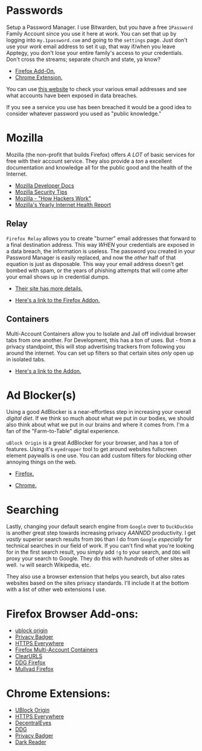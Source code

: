 # Passwords

Setup a Password Manager. I use Bitwarden, but you have a free `1Password` Family Account since you use it here at work. You can set that up by logging into `my.1password.com` and going to the `settings` page. Just don't use your _work_ email address to set it up, that way if/when you leave Apptegy, you don't lose your entire family's access to your credentials. Don't cross the streams; separate church and state, ya know?

-   [Firefox Add-On.](https://addons.mozilla.org/en-US/firefox/addon/bitwarden-password-manager/)
-   [Chrome Extension.](https://chrome.google.com/webstore/detail/bitwarden-free-password-m/nngceckbapebfimnlniiiahkandclblb)

You can use [this website](https://haveibeenpwned.com/) to check your various email addresses and see what accounts have been exposed in data breaches.

If you see a service you use has been breached it would be a good idea to consider whatever password you used as "public knowledge."

# Mozilla

Mozilla (the non-profit that builds Firefox) offers _A LOT_ of basic services for free with their account service. They also provide a _ton_ a excellent documentation and knowledge all for the public good and the health of the Internet.

-   [Mozilla Developer Docs](https://developer.mozilla.org/en-US/docs/Learn)
-   [Mozilla Security Tips](https://monitor.firefox.com/security-tips)
-   [Mozilla - "How Hackers Work"](https://monitor.firefox.com/security-tips#how-hackers-work)
-   [Mozilla's Yearly Internet Health Report](https://internethealthreport.org)

## Relay

`Firefox Relay` allows you to create "burner" email addresses that forward to a final destination address. This way _WHEN_ your credentials are exposed in a data breach, the information is useless. The password you created in your Password Manager is easily replaced, and now the _other_ half of that equation is just as disposable. This way your email address doesn't get bombed with spam, or the years of phishing attempts that will come after your email shows up in credential dumps.

-   [Their site has more details.](https://relay.firefox.com/)

-   [Here's a link to the Firefox Addon.](https://addons.mozilla.org/en-US/firefox/addon/private-relay/)

## Containers

Multi-Account Containers allow you to Isolate and Jail off individual browser tabs from one another. For Development, this has a ton of uses. But - from a privacy standpoint, this will stop advertising trackers from following you around the internet. You can set up filters so that certain sites _only_ open up in isolated tabs.

-   [Here's a link to the Addon.](https://addons.mozilla.org/en-US/firefox/addon/multi-account-containers/)

# Ad Blocker(s)

Using a good AdBlocker is a near-effortless step in increasing your overall _digital diet_. If we think so much about what we put in our bodies, we should also think about what we put in our brains and where it comes from. I'm a fan of the "Farm-to-Table" digital experience.

`uBlock Origin` is a great AdBlocker for your browser, and has a ton of features. Using it's `eyedropper` tool to get around websites fullscreen element paywalls is one use. You can add custom filters for blocking other annoying things on the web.

-   [Firefox.](https://addons.mozilla.org/en-US/firefox/addon/ublock-origin)

-   [Chrome.](<[uBlock Origin - Chrome Web Store](https://chrome.google.com/webstore/detail/ublock-origin/cjpalhdlnbpafiamejdnhcphjbkeiagm)>)

# Searching

Lastly, changing your default search engine from `Google` over to `DuckDuckGo` is another great step towards increasing privacy _AANNDD_ productivity. I get _vastly_ superior search results from `DDG` than I do from `Google` _especially_ for technical searches in our field of work. If you can't find what you're looking for in the first search result, you simply add `!g` to your search, and `DDG` will proxy your search to Google. They do this with _hundreds_ of other sites as well. `!w` will search Wikipedia, etc.

They also use a browser extension that helps you search, but also rates websites based on the sites privacy standards. I'll include it at the bottom with a list of other web extensions I use.

# Firefox Browser Add-ons:

-   [ublock origin](https://addons.mozilla.org/en-US/firefox/addon/ublock-origin/)
-   [Privacy Badger](https://addons.mozilla.org/en-US/firefox/addon/privacy-badger17/)
-   [HTTPS Everywhere](https://addons.mozilla.org/en-US/firefox/addon/https-everywhere/)
-   [Firefox Multi-Account Containers](https://addons.mozilla.org/en-US/firefox/addon/multi-account-containers/)
-   [ClearURLS](https://addons.mozilla.org/en-US/firefox/addon/clearurls/)
-   [DDG Firefox](https://addons.mozilla.org/en-US/firefox/addon/duckduckgo-for-firefox)
-   [Mullvad Firefox](https://mullvad.net/en/download/firefox)

# Chrome Extensions:

-   [UBlock Origin](https://chrome.google.com/webstore/detail/ublock-origin/cjpalhdlnbpafiamejdnhcphjbkeiagm)
-   [HTTPS Everywhere](https://chrome.google.com/webstore/detail/https-everywhere/gcbommkclmclpchllfjekcdonpmejbdp)
-   [DecentralEyes](https://chrome.google.com/webstore/detail/decentraleyes/ldpochfccmkkmhdbclfhpagapcfdljkj)
-   [DDG](https://chrome.google.com/webstore/detail/duckduckgo-privacy-essent/bkdgflcldnnnapblkhphbgpggdiikppg)
-   [Privacy Badger](https://chrome.google.com/webstore/detail/privacy-badger/pkehgijcmpdhfbdbbnkijodmdjhbjlgp)
-   [Dark Reader](https://chrome.google.com/webstore/detail/dark-reader/eimadpbcbfnmbkopoojfekhnkhdbieeh)

